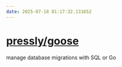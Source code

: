 ```yaml
---
date: 2025-07-18 01:17:32.131652
---
```


# [pressly/goose](https://github.com/pressly/goose)

manage database migrations with SQL or Go